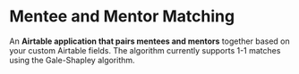 # Mentee and Mentor Matching

An **Airtable application that pairs mentees and mentors** together based on your custom Airtable fields. The algorithm currently supports 1-1 matches using the Gale-Shapley algorithm.